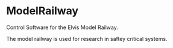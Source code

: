 # ModelRailway
Control Software for the Elvis Model Railway.

The model railway is used for research in saftey critical systems.
